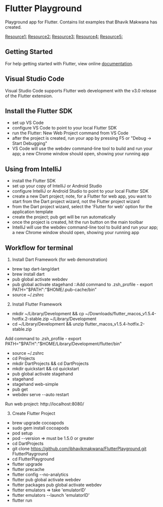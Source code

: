 # Flutter Playground
Playground app for Flutter.
Contains list examples that Bhavik Makwana has created.

[Resource1:](https://blog.geekyants.com/project-hummingbird-32d642eed30c)
[Resource2:](https://flutter.dev/docs/get-started/install/macos)
[Resource3:](https://app.codacy.com/app/ibhavikmakwana/FlutterPlayground)
[Resource4:](https://github.com/flutter/flutter_web)
[Resource5:](https://flutter.github.io/samples)


## Getting Started
For help getting started with Flutter, view online
[documentation](https://flutter.io/).

## Visual Studio Code
Visual Studio Code supports Flutter web development with the v3.0 release of the Flutter extension.

## Install the Flutter SDK
- set up VS Code
- configure VS Code to point to your local Flutter SDK
- run the Flutter: New Web Project command from VS Code
- after the project is created, run your app by pressing F5 or "Debug -> Start Debugging"
- VS Code will use the webdev command-line tool to build and run your app; a new Chrome window should open, showing your running app

## Using from IntelliJ
- install the Flutter SDK
- set up your copy of IntelliJ or Android Studio
- configure IntelliJ or Android Studio to point to your local Flutter SDK
- create a new Dart project; note, for a Flutter for web app, you want to start from the Dart project wizard, not the Flutter project wizard
- from the Dart project wizard, select the 'Flutter for web' option for the application template
- create the project; pub get will be run automatically
- once the project is created, hit the run button on the main toolbar
- IntelliJ will use the webdev command-line tool to build and run your app; a new Chrome window should open, showing your running app

## Workflow for terminal
1. Install Dart Framework (for web demonstration)
- brew tap dart-lang/dart
- brew install dart
- pub global activate webdev
- pub global activate stagehand
::Add command to .zsh_profile - export PATH="$PATH":"$HOME/.pub-cache/bin”
- source ~/.zshrc

2. Install Flutter Framework
- mkdir ~/Library/Development && cp ~/Downloads/flutter_macos_v1.5.4-hotfix.2-stable.zip ~/Library/Development
- cd ~/Library/Development && unzip flutter_macos_v1.5.4-hotfix.2-stable.zip

Add command to .zsh_profile - export PATH="$PATH":"$HOME/Library/Development/flutter/bin"

- source ~/.zshrc
- cd Projects
- mkdir DartProjects && cd DartProjects
- mkdir quickstart && cd quickstart
- pub global activate stagehand
- stagehand
- stagehand web-simple
- pub get
- webdev serve --auto restart

Run web project: http://localhost:8080/

3. Create Flutter Project
- brew upgrade cocoapods
- sudo gem install cocoapods
- pod setup
- pod --version => must be 1.5.0 or greater
- cd DartProjects
- git clone https://github.com/ibhavikmakwana/FlutterPlayground.git FlutterPlayground
- cd FlutterPlayground
- flutter upgrade
- flutter precache
- flutter config --no-analytics
- flutter pub global activate webdev
- flutter packages pub global activate webdev
- flutter emulators => take 'emulatorID'
- flutter emulators --launch 'emulatorID'
- flutter run
